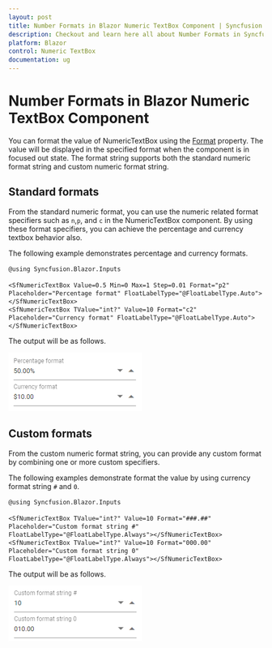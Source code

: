 ```yaml
---
layout: post
title: Number Formats in Blazor Numeric TextBox Component | Syncfusion
description: Checkout and learn here all about Number Formats in Syncfusion Blazor Numeric TextBox component and more.
platform: Blazor
control: Numeric TextBox
documentation: ug
---
```


# Number Formats in Blazor Numeric TextBox Component

You can format the value of NumericTextBox using the [Format](https://help.syncfusion.com/cr/blazor/Syncfusion.Blazor.Charts.ChartSeries.html#Syncfusion_Blazor_Charts_ChartSeries_Type) property. The value will be displayed in the specified format when the component is in focused out state. The format string supports both the standard numeric format string and custom numeric format string.

## Standard formats

From the standard numeric format, you can use the numeric related format specifiers such as `n`,`p`, and `c` in the NumericTextBox component. By using these format specifiers, you can achieve the percentage and currency textbox behavior also.

The following example demonstrates percentage and currency formats.

```cshtml
@using Syncfusion.Blazor.Inputs

<SfNumericTextBox Value=0.5 Min=0 Max=1 Step=0.01 Format="p2" Placeholder="Percentage format" FloatLabelType="@FloatLabelType.Auto"></SfNumericTextBox>
<SfNumericTextBox TValue="int?" Value=10 Format="c2" Placeholder="Currency format" FloatLabelType="@FloatLabelType.Auto"></SfNumericTextBox>
```

The output will be as follows.

![Blazor NumericTextBox with Standard Format](./images/blazor-numerictextbox-standard-format.png)

## Custom formats

From the custom numeric format string, you can provide any custom format by combining one or more custom specifiers.

The following examples demonstrate format the value by using currency format string `#` and `0`.

```cshtml
@using Syncfusion.Blazor.Inputs

<SfNumericTextBox TValue="int?" Value=10 Format="###.##" Placeholder="Custom format string #" FloatLabelType="@FloatLabelType.Always"></SfNumericTextBox>
<SfNumericTextBox TValue="int?" Value=10 Format="000.00" Placeholder="Custom format string 0" FloatLabelType="@FloatLabelType.Always"></SfNumericTextBox>
```

The output will be as follows.

![Blazor NumericTextBox with Custom Format](./images/blazor-numerictextbox-custom-format.png)
